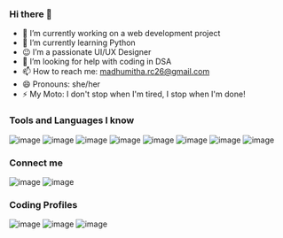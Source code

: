### Hi there 👋

-  🔭 I’m currently working on a web development project
-  🌱 I’m currently learning Python
-  😉 I’m a passionate UI/UX Designer
-  🤔 I’m looking for help with coding in DSA
-  📫 How to reach me: madhumitha.rc26@gmail.com
-  😄 Pronouns: she/her
-  ⚡ My Moto: I don't stop when I'm tired, I stop when I'm done!

### Tools and Languages I know
![image](https://github.com/madhumitha-ravichandran26/madhumitha-ravichandran26/assets/98893549/9cd1cd79-20b4-4ce5-80f0-bf11fea62c1c)
![image](https://github.com/madhumitha-ravichandran26/madhumitha-ravichandran26/assets/98893549/982fed7e-5397-454b-b2fe-203728077d93)
![image](https://github.com/madhumitha-ravichandran26/madhumitha-ravichandran26/assets/98893549/cb581218-c66d-4dc0-a95c-fa8125cf6d0a)
![image](https://github.com/madhumitha-ravichandran26/madhumitha-ravichandran26/assets/98893549/0c5e2b86-b5e7-4da3-b58f-3922e95521cb)
![image](https://github.com/madhumitha-ravichandran26/madhumitha-ravichandran26/assets/98893549/b92c624a-47f1-46f3-9adc-08d24c03fcdc)
![image](https://github.com/madhumitha-ravichandran26/madhumitha-ravichandran26/assets/98893549/1f5c3942-7421-4c99-b974-166db83b9a28)
![image](https://github.com/madhumitha-ravichandran26/madhumitha-ravichandran26/assets/98893549/45c2f267-4dfb-4537-a99e-adf2276d209a)
![image](https://github.com/madhumitha-ravichandran26/madhumitha-ravichandran26/assets/98893549/67438056-227d-46f7-b746-26ebe9efad4d)


### Connect me
![image](https://github.com/madhumitha-ravichandran26/madhumitha-ravichandran26/assets/98893549/8593f32b-7c6b-4bbd-ba88-d3f50fdfcc8b)
![image](https://github.com/madhumitha-ravichandran26/madhumitha-ravichandran26/assets/98893549/ac454376-731b-4a21-af4f-762fb958ab91)


### Coding Profiles
![image](https://github.com/madhumitha-ravichandran26/madhumitha-ravichandran26/assets/98893549/73bae90e-556c-4b38-8b2b-7608647658af)
![image](https://github.com/madhumitha-ravichandran26/madhumitha-ravichandran26/assets/98893549/f59353d3-a085-47f3-a6ea-0252635cd2b6)
![image](https://github.com/madhumitha-ravichandran26/madhumitha-ravichandran26/assets/98893549/47500d9d-0171-4234-99ff-896cc28c92bb)
